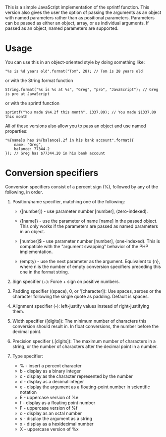 
This is a simple JavaScript implementation of the sprintf function. This
version also gives the user the option of passing the arguments as an object
with named parameters rather than as positional parameters.  Parameters can be
passed as either an object, array, or as individual arguments. If passed as an
object, named parameters are supported.

# Usage

You can use this in an object-oriented style by doing something like:

    "%s is %d years old".format("Tom", 28); // Tom is 28 years old

or with the String.format function

    String.format("%s is %s at %s", "Greg", "pro", "JavaScript"); // Greg is pro at JavaScript

or with the sprintf function

    sprintf("You made $%4.2f this month", 1337.89); // You made $1337.89 this month

All of these versions also allow you to pass an object and use named
properties:

    "%{name}s has $%{balance}.2f in his bank account".format({
        name: "Greg",
        balance: 77344.2
    }); // Greg has $77344.20 in his bank account

# Conversion specifiers

Conversion specifiers consist of a percent sign (%), followed by any of the
following, in order.

1. Position/name specifier, matching one of the following:

    * {[number]} - use parameter number [number], (zero-indexed).

    * {[name]} - use the parameter of name [name] in the passed object.  This
    only works if the parameters are passed as named parameters in an object.

    * [number]$ - use parameter number [number], (one-indexed). This is
    compatible with the "argument swapping" behavior of the PHP implementation.

    * (empty) - use the next parameter as the argument. Equivalent to {n},
    where n is the number of empty conversion specifiers preceding this one in
    the format string.

2. Sign specifier (+): Force + sign on positive numbers.

3. Padding specifier ((space), 0, or '[character]): Use spaces, zeroes or the
character following the single quote as padding. Default is spaces.

4. Alignment specifier (-): left-justify values instead of right-justifying
them.

5. Width specifier ([digits]): The minimum number of characters this
conversion should result in. In float conversions, the number before the
decimal point.

6. Precision specifier (.[digits]): The maximum number of characters in a
string, or the number of characters after the decimal point in a number.

7. Type specifier:

    * % - insert a percent character
    * b - display as a binary integer
    * c - display as the character represented by the number
    * d - display as a decimal integer
    * e - display the argument as a floating-point number in scientific notation
    * E - uppercase version of %e
    * f - display as a floating point number
    * F - uppercase version of %f
    * o - display as an octal number
    * s - display the argument as a string
    * x - display as a hexidecimal number
    * X - uppercase version of %x

